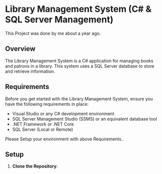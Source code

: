 # Library Management System (C# & SQL Server Management)
   This Project was done by me about a year ago.
## Overview

The Library Management System is a C# application for managing books and patrons in a library. This system uses a SQL Server database to store and retrieve information. 


## Requirements

Before you get started with the Library Management System, ensure you have the following requirements in place:

- Visual Studio or any C# development environment
- SQL Server Management Studio (SSMS) or an equivalent database tool
- .NET Framework or .NET Core 
- SQL Server (Local or Remote)

Please Setup your environment with above Requirements..

## Setup

1. **Clone the Repository**:

   ```shell
 

